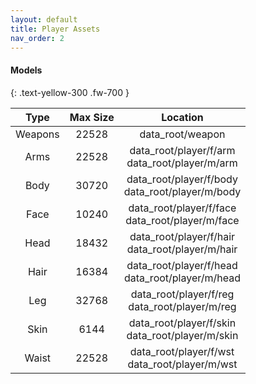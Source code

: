 ```yaml
---
layout: default
title: Player Assets
nav_order: 2
---
```


#### Models
{: .text-yellow-300 .fw-700 }

|   Type  | Max Size |                      Location                      |
|:-------:|:--------:|:--------------------------------------------------:|
| Weapons |   22528  |                  data_root/weapon                  |
|   Arms  |   22528  |  data_root/player/f/arm<br>data_root/player/m/arm  |
|   Body  |   30720  | data_root/player/f/body<br>data_root/player/m/body |
|   Face  |   10240  | data_root/player/f/face<br>data_root/player/m/face |
|   Head  |   18432  | data_root/player/f/hair<br>data_root/player/m/hair |
|   Hair  |   16384  | data_root/player/f/head<br>data_root/player/m/head |
|   Leg   |   32768  |  data_root/player/f/reg<br>data_root/player/m/reg  |
|   Skin  |   6144   | data_root/player/f/skin<br>data_root/player/m/skin |
|  Waist  |   22528  |  data_root/player/f/wst<br>data_root/player/m/wst  |